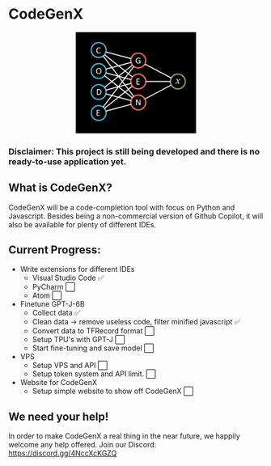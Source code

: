 # CodeGenX

<p align="center">
  <img src="logo.png" height=200 />
<p/>

### Disclaimer: This project is still being developed and there is no ready-to-use application yet.

## What is CodeGenX?
CodeGenX will be a code-completion tool with focus on Python and Javascript. Besides being a non-commercial version of Github Copilot, it will also be available for plenty of different IDEs. 

## Current Progress:

- Write extensions for different IDEs
  - Visual Studio Code ✅
  - PyCharm ⬜
  - Atom ⬜
- Finetune GPT-J-6B
  - Collect data ✅
  - Clean data -> remove useless code, filter minified javascript ✅
  - Convert data to TFRecord format ⬜
  - Setup TPU's with GPT-J ⬜
  - Start fine-tuning and save model ⬜
- VPS
  - Setup VPS and API ⬜
  - Setup token system and API limit. ⬜
- Website for CodeGenX 
  - Setup simple website to show off CodeGenX ⬜

## We need your help!
In order to make CodeGenX a real thing in the near future, we happily welcome any help offered.
Join our Discord: https://discord.gg/4NccXcKGZQ 
